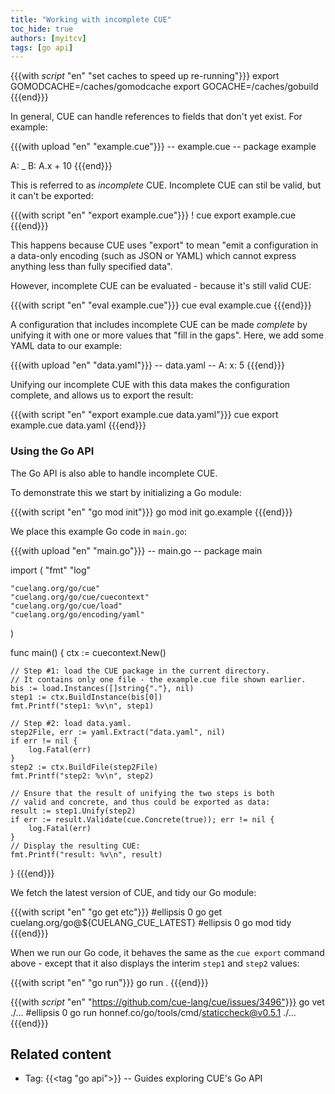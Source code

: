 ```yaml
---
title: "Working with incomplete CUE"
toc_hide: true
authors: [myitcv]
tags: [go api]
---
```


{{{with _script_ "en" "set caches to speed up re-running"}}}
export GOMODCACHE=/caches/gomodcache
export GOCACHE=/caches/gobuild
{{{end}}}

In general, CUE can handle references to fields that don't yet exist.
For example:

{{{with upload "en" "example.cue"}}}
-- example.cue --
package example

A: _
B: A.x + 10
{{{end}}}

This is referred to as *incomplete* CUE.
Incomplete CUE can stil be valid, but it can't be exported:

{{{with script "en" "export example.cue"}}}
! cue export example.cue
{{{end}}}

This happens because CUE uses "export" to mean "emit a configuration in a
data-only encoding (such as JSON or YAML) which cannot express anything less
than fully specified data".

However, incomplete CUE can be evaluated - because it's still valid CUE:

{{{with script "en" "eval example.cue"}}}
cue eval example.cue
{{{end}}}

A configuration that includes incomplete CUE can be made *complete* by unifying
it with one or more values that "fill in the gaps".
Here, we add some YAML data to our example:

{{{with upload "en" "data.yaml"}}}
-- data.yaml --
A:
  x: 5
{{{end}}}

Unifying our incomplete CUE with this data makes the configuration complete,
and allows us to export the result:

{{{with script "en" "export example.cue data.yaml"}}}
cue export example.cue data.yaml
{{{end}}}

### Using the Go API

The Go API is also able to handle incomplete CUE.

To demonstrate this we start by initializing a Go module:

{{{with script "en" "go mod init"}}}
go mod init go.example
{{{end}}}

We place this example Go code in `main.go`:

{{{with upload "en" "main.go"}}}
-- main.go --
package main

import (
	"fmt"
	"log"

	"cuelang.org/go/cue"
	"cuelang.org/go/cue/cuecontext"
	"cuelang.org/go/cue/load"
	"cuelang.org/go/encoding/yaml"
)

func main() {
	ctx := cuecontext.New()

	// Step #1: load the CUE package in the current directory.
	// It contains only one file - the example.cue file shown earlier.
	bis := load.Instances([]string{"."}, nil)
	step1 := ctx.BuildInstance(bis[0])
	fmt.Printf("step1: %v\n", step1)

	// Step #2: load data.yaml.
	step2File, err := yaml.Extract("data.yaml", nil)
	if err != nil {
		log.Fatal(err)
	}
	step2 := ctx.BuildFile(step2File)
	fmt.Printf("step2: %v\n", step2)

	// Ensure that the result of unifying the two steps is both
	// valid and concrete, and thus could be exported as data:
	result := step1.Unify(step2)
	if err := result.Validate(cue.Concrete(true)); err != nil {
		log.Fatal(err)
	}
	// Display the resulting CUE:
	fmt.Printf("result: %v\n", result)
}
{{{end}}}

We fetch the latest version of CUE, and tidy our Go module:

{{{with script "en" "go get etc"}}}
#ellipsis 0
go get cuelang.org/go@${CUELANG_CUE_LATEST}
#ellipsis 0
go mod tidy
{{{end}}}

When we run our Go code, it behaves the same as the `cue export` command above
\- except that it also displays the interim `step1` and `step2` values:

{{{with script "en" "go run"}}}
go run .
{{{end}}}

{{{with _script_ "en" "https://github.com/cue-lang/cue/issues/3496"}}}
go vet ./...
#ellipsis 0
go run honnef.co/go/tools/cmd/staticcheck@v0.5.1 ./...
{{{end}}}

## Related content

- Tag: {{<tag "go api">}} -- Guides exploring CUE's Go API

